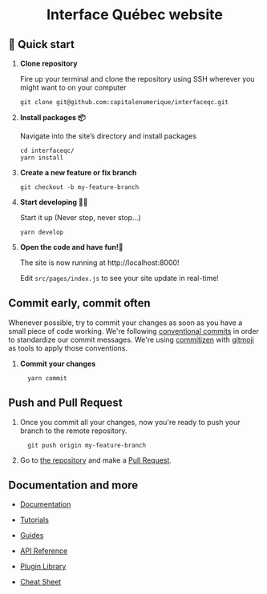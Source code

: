 <h1 align="center">
  Interface Québec website
</h1>

## 🚀 Quick start

1.  **Clone repository**

    Fire up your terminal and clone the repository using SSH wherever you might want to on your computer

    ```shell
    git clone git@github.com:capitalenumerique/interfaceqc.git
    ```

2.  **Install packages 📦**

    Navigate into the site’s directory and install packages

    ```shell
    cd interfaceqc/
    yarn install
    ```

3.  **Create a new feature or fix branch**

    ```shell
    git checkout -b my-feature-branch
    ```

4.  **Start developing 👩‍💻**

    Start it up (Never stop, never stop...)

    ```shell
    yarn develop
    ```

5.  **Open the code and have fun!🤘**

    The site is now running at http://localhost:8000!

    Edit `src/pages/index.js` to see your site update in real-time!

## Commit early, commit often

Whenever possible, try to commit your changes as soon as you have a small piece of code working.
We're following [conventional commits](https://www.conventionalcommits.org/en/v1.0.0/) in order to standardize our commit messages. We're using [commitizen](https://github.com/commitizen/cz-cli) with [gitmoji](https://gitmoji.dev/) as tools to apply those conventions.

1.  **Commit your changes**

    ```shell
      yarn commit
    ```

## Push and Pull Request

1.  Once you commit all your changes, now you're ready to push your branch to the remote repository.

    ```shell
      git push origin my-feature-branch
    ```

2.  Go to [the repository](https://github.com/capitalenumerique/interfaceqc) and make a [Pull Request](https://docs.github.com/en/github/collaborating-with-issues-and-pull-requests/creating-a-pull-request).

## Documentation and more

- [Documentation](https://www.gatsbyjs.com/docs/?utm_source=starter&utm_medium=readmeutm_campaign=minimal-starter)

- [Tutorials](https://www.gatsbyjs.com/tutorial/?utm_source=starter&utm_medium=readmeutm_campaign=minimal-starter)

- [Guides](https://www.gatsbyjs.com/tutorial/?utm_source=starter&utm_medium=readme&utm_campaign=minimal-starter)

- [API Reference](https://www.gatsbyjs.com/docs/api-reference/?utm_source=starter&utm_medium=readmeutm_campaign=minimal-starter)

- [Plugin Library](https://www.gatsbyjs.com/plugins?utm_source=starter&utm_medium=readmeutm_campaign=minimal-starter)

- [Cheat Sheet](https://www.gatsbyjs.com/docs/cheat-sheet/?utm_source=starter&utm_medium=readme&utm_campaign=minimal-starter)
